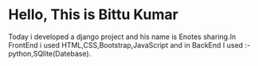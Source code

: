 # Hello, This is Bittu Kumar
Today i developed a django project and his name is Enotes sharing.In FrontEnd i used HTML,CSS,Bootstrap,JavaScript and in BackEnd I used :-python,SQlite(Datebase).
